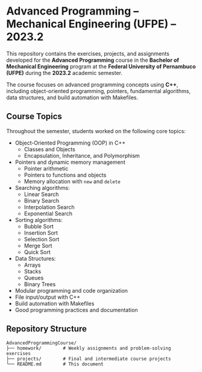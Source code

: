 # Advanced Programming – Mechanical Engineering (UFPE) – 2023.2

This repository contains the exercises, projects, and assignments developed for the **Advanced Programming** course in the **Bachelor of Mechanical Engineering** program at the **Federal University of Pernambuco (UFPE)** during the **2023.2** academic semester.

The course focuses on advanced programming concepts using **C++**, including object-oriented programming, pointers, fundamental algorithms, data structures, and build automation with Makefiles.

## Course Topics

Throughout the semester, students worked on the following core topics:

- Object-Oriented Programming (OOP) in C++  
  - Classes and Objects  
  - Encapsulation, Inheritance, and Polymorphism  
- Pointers and dynamic memory management  
  - Pointer arithmetic  
  - Pointers to functions and objects  
  - Memory allocation with `new` and `delete`  
- Searching algorithms:  
  - Linear Search  
  - Binary Search  
  - Interpolation Search  
  - Exponential Search  
- Sorting algorithms:  
  - Bubble Sort  
  - Insertion Sort  
  - Selection Sort  
  - Merge Sort  
  - Quick Sort  
- Data Structures:  
  - Arrays  
  - Stacks  
  - Queues  
  - Binary Trees  
- Modular programming and code organization  
- File input/output with C++  
- Build automation with Makefiles  
- Good programming practices and documentation  

## Repository Structure

```plaintext
AdvancedProgrammingCourse/
├── homework/        # Weekly assignments and problem-solving exercises
├── projects/        # Final and intermediate course projects
└── README.md        # This document
